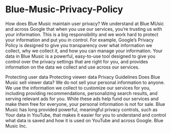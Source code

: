 # Blue-Music-Privacy-Policy
How does Blue Music maintain user privacy?
We understand at Blue MUsic and across Google that when you use our services, you’re trusting us with your information. This is a big responsibility and we work hard to protect your information and put you in control. For example, Google’s Privacy Policy is designed to give you transparency over what information we collect, why we collect it, and how you can manage your information. Your data in Blue Music is a powerful, easy-to-use tool designed to give you control over the privacy settings that are right for you, and provides information on the data we collect and use across our services.

Protecting user data
Protecting viewer data
Privacy Guidelines
Does Blue Music sell viewer data?
We do not sell your personal information to anyone. We use the information we collect to customize our services for you, including providing recommendations, personalizing search results, and serving relevant ads for you. While these ads help fund our services and make them free for everyone, your personal information is not for sale. Blue Music has long provided powerful, meaningful privacy controls, such as Your data in YouTube, that makes it easier for you to understand and control what data is saved and how it is used on YouTube and across Google.
Blue Music Inc.
